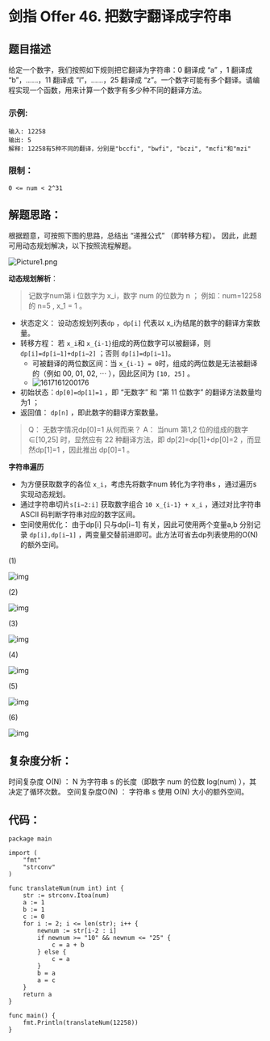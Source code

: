 # 剑指 Offer 46. 把数字翻译成字符串

## 题目描述

给定一个数字，我们按照如下规则把它翻译为字符串：0 翻译成 “a” ，1 翻译成 “b”，……，11 翻译成 “l”，……，25 翻译成 “z”。一个数字可能有多个翻译。请编程实现一个函数，用来计算一个数字有多少种不同的翻译方法。

### 示例:

```
输入: 12258
输出: 5
解释: 12258有5种不同的翻译，分别是"bccfi", "bwfi", "bczi", "mcfi"和"mzi"
```

### 限制：

```
0 <= num < 2^31
```

## 解题思路：

根据题意，可按照下图的思路，总结出 “递推公式” （即转移方程）。
因此，此题可用动态规划解决，以下按照流程解题。

![Picture1.png](D:\www\better_study_for_golang\每日一题\images\e231fde16304948251633cfc65d04396f117239ea2d13896b1d2678de9067b42-Picture1.png)



**动态规划解析**：

> 记数字num第 i 位数字为 x_i，数字 num 的位数为 n ；
> 例如：num=12258 的 n=5 , x_1 = 1 。

- 状态定义： 设动态规划列表`dp` ，`dp[i]` 代表以 x_i为结尾的数字的翻译方案数量。
- 转移方程： 若 `x_i`和 `x_{i-1}`组成的两位数字可以被翻译，则 `dp[i]=dp[i−1]+dp[i−2]` ；否则 `dp[i]=dp[i−1]`。
  - 可被翻译的两位数区间：当 `x_{i-1} = 0`时，组成的两位数是无法被翻译的（例如 00, 01, 02, ⋯ ），因此区间为 `[10, 25]` 。
  - ![1617161200176](D:\www\better_study_for_golang\每日一题\images\1617161200176.png)
- 初始状态：`dp[0]=dp[1]=1` ，即 “无数字” 和 “第 11 位数字” 的翻译方法数量均为1 ；
- 返回值： `dp[n]` ，即此数字的翻译方案数量。



> Q： 无数字情况dp[0]=1 从何而来？
> A： 当num 第1,2 位的组成的数字 ∈[10,25] 时，显然应有 22 种翻译方法，即 dp[2]=dp[1]+dp[0]=2 ，而显然dp[1]=1 ，因此推出 dp[0]=1 。

**字符串遍历**

- 为方便获取数字的各位 `x_i`，考虑先将数字num 转化为字符串s ，通过遍历s实现动态规划。
- 通过字符串切片`s[i−2:i]` 获取数字组合 `10 x_{i-1} + x_i` ，通过对比字符串 ASCII 码判断字符串对应的数字区间。
- 空间使用优化： 由于dp[i] 只与dp[i−1] 有关，因此可使用两个变量a,b 分别记录 `dp[i],dp[i−1]` ，两变量交替前进即可。此方法可省去dp列表使用的O(N) 的额外空间。

(1)

![img](D:\www\better_study_for_golang\每日一题\images\f61ef2e376f0630ac9cf7cbd50701e64f73c9eb780bd942bd0697b92e3e13483-Picture2.png)

(2)

![img](D:\www\better_study_for_golang\每日一题\images\ad781beae643580cd3d52cca8679799deb3f7507d899881103bbe21a3f38907c-Picture3.png)

(3)

![img](D:\www\better_study_for_golang\每日一题\images\65d0dd59b5c6d31908f9f3df9a5f4282c94b58823a85339662fde39f9e649bd9-Picture4.png)

(4)

![img](D:\www\better_study_for_golang\每日一题\images\c13a47704f2f533c98a6c4175cacb858d54fd193fb9fec0f39e5f7b8d7735e4c-Picture9.png)

(5)

![img](D:\www\better_study_for_golang\每日一题\images\46d1fbb9a5943ddc56a48fa52d90447f4cf19467d67e6a44ae9b04dbc9804841-Picture10.png)

(6)

![img](D:\www\better_study_for_golang\每日一题\images\931cfb6eebc6b28ce255a4519a7cfa4ceee112ead044f4fc61f1eda46f13b9d7-Picture11.png)


## 复杂度分析：

时间复杂度 O(N) ： N 为字符串 s 的长度（即数字 num 的位数 log(num) ），其决定了循环次数。
空间复杂度O(N) ： 字符串 s 使用 O(N) 大小的额外空间。



## 代码：

```
package main

import (
	"fmt"
	"strconv"
)

func translateNum(num int) int {
	str := strconv.Itoa(num)
	a := 1
	b := 1
	c := 0
	for i := 2; i <= len(str); i++ {
		newnum := str[i-2 : i]
		if newnum >= "10" && newnum <= "25" {
			c = a + b
		} else {
			c = a
		}
		b = a
		a = c
	}
	return a
}

func main() {
	fmt.Println(translateNum(12258))
}
```

